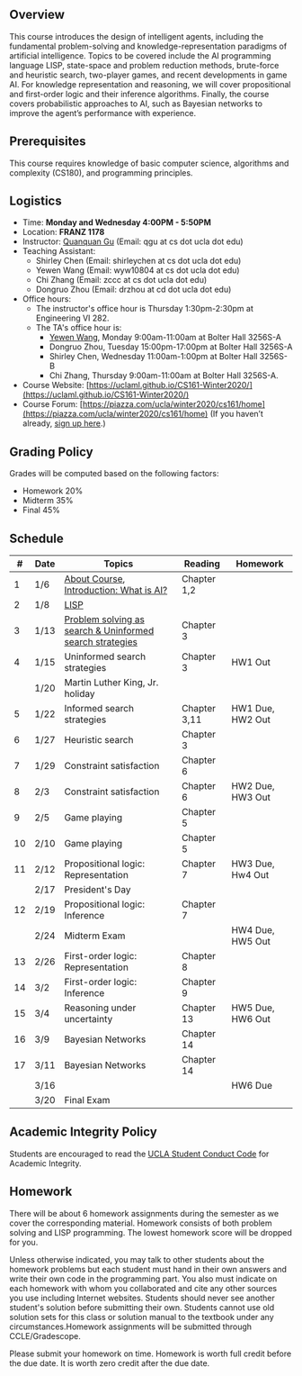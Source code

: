 
## Overview
This course introduces the design of intelligent agents, including the fundamental problem-solving and knowledge-representation paradigms of artificial intelligence. Topics to be covered include the AI programming language LISP, state-space and problem reduction methods, brute-force and heuristic search, two-player games, and recent developments in game AI. For knowledge representation and reasoning, we will cover propositional and first-order logic and their inference algorithms. Finally, the course covers probabilistic approaches to AI, such as Bayesian networks to improve the agent’s performance with experience.
## Prerequisites
This course requires knowledge of basic computer science, algorithms and complexity (CS180), and programming principles.
## Logistics
<!--University of California, Los Angeles  -->
- Time: **Monday and Wednesday 4:00PM - 5:50PM**
- Location: **FRANZ 1178**  
- Instructor: [Quanquan Gu](http://web.cs.ucla.edu/~qgu/) (Email: qgu at cs dot ucla dot edu)   
- Teaching Assistant: 
    - Shirley Chen (Email: shirleychen at cs dot ucla dot edu)
    - Yewen Wang (Email: wyw10804 at cs dot ucla dot edu)
    - Chi Zhang (Email: zccc at cs dot ucla dot edu)
    - Dongruo Zhou (Email: drzhou at cd dot ucla dot edu)
- Office hours: 
    - The instructor's office hour is Thursday 1:30pm-2:30pm at Engineering VI 282. 
    - The TA's office hour is: 
        - [Yewen Wang](https://sites.google.com/view/wyw10804/home/win20cs161?authuser=0), Monday 9:00am-11:00am at Bolter Hall 3256S-A
        - Dongruo Zhou, Tuesday 15:00pm-17:00pm at Bolter Hall 3256S-A
        - Shirley Chen, Wednesday 11:00am-1:00pm at Bolter Hall 3256S-B
        - Chi Zhang, Thursday 9:00am-11:00am at Bolter Hall 3256S-A.
- Course Website: [https://uclaml.github.io/CS161-Winter2020/](https://uclaml.github.io/CS161-Winter2020/)
- Course Forum: [https://piazza.com/ucla/winter2020/cs161/home](https://piazza.com/ucla/winter2020/cs161/home)
(If you haven’t already, [sign up here](piazza.com/ucla/winter2020/cs161).)

## Grading Policy
 
Grades will be computed based on the following factors:
- Homework 20%
- Midterm 35%
- Final 45%

## Schedule


| # | Date | Topics | Reading | Homework |
| - | ---- | ------ | ------- | -------- |
| 1 | 1/6 | [About Course](https://www.dropbox.com/s/narnejmu9t4lxzl/Lecture0.pdf?dl=0), [Introduction: What is AI?](https://www.dropbox.com/s/un41l1tbcwryhcp/1-intro.pptx?dl=0) | Chapter 1,2 | |
| 2 | 1/8 | [LISP](https://www.dropbox.com/s/i8zfup6vyg7slz9/Lecture02.pptx?dl=0) | | |
| 3 | 1/13 | [Problem solving as search & Uninformed search strategies](https://www.dropbox.com/s/t2x50y2zgot7pos/Lecture3.pdf?dl=0) | Chapter 3 | |
| 4 | 1/15 | Uninformed search strategies | Chapter 3 | HW1 Out |
| | 1/20 | Martin Luther King, Jr. holiday | | |
| 5 | 1/22 | Informed search strategies | Chapter 3,11 | HW1 Due, HW2 Out |
| 6 | 1/27 | Heuristic search | Chapter 3 | |
| 7 | 1/29 | Constraint satisfaction | Chapter 6 | |
| 8 | 2/3 | Constraint satisfaction | Chapter 6 | HW2 Due, HW3 Out |
| 9 | 2/5 | Game playing | Chapter 5 | |
| 10 | 2/10 | Game playing | Chapter 5 | |
| 11 | 2/12 | Propositional logic: Representation | Chapter 7 | HW3 Due, Hw4 Out |
| | 2/17 | President's Day | | |
| 12 | 2/19 | Propositional logic: Inference | Chapter 7 | |
| | 2/24 | Midterm Exam | | HW4 Due, HW5 Out |
| 13 | 2/26 | First-order logic: Representation | Chapter 8 | |
| 14 | 3/2 | First-order logic: Inference | Chapter 9 | |
| 15 | 3/4 | Reasoning under uncertainty | Chapter 13 | HW5 Due, HW6 Out |
| 16 | 3/9 | Bayesian Networks | Chapter 14 | |
| 17 | 3/11 | Bayesian Networks | Chapter 14 | |
| | 3/16 |  | | HW6 Due |
| | 3/20 | Final Exam | | |

## Academic Integrity Policy
Students are encouraged to read the [UCLA Student Conduct Code](https://www.deanofstudents.ucla.edu/Individual-Student-Code) for Academic Integrity. 

## Homework
There will be about 6 homework assignments during the semester as we cover the corresponding material. Homework consists of both problem solving and LISP programming. The lowest homework score will be dropped for you.

Unless otherwise indicated, you may talk to other students about the homework problems but each student must hand in their own answers and write their own code in the programming part. You also must indicate on each homework with whom you collaborated and cite any other sources you use including Internet websites. Students should never see another student's solution before submitting their own. Students cannot use old solution sets for this class or solution manual to the textbook under any circumstances.Homework assignments will be submitted through CCLE/Gradescope. 

Please submit your homework on time. Homework is worth full credit before the due date. It is worth zero credit after the due date.
